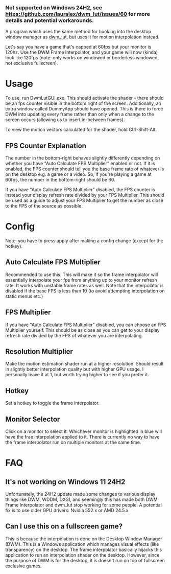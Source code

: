 ### Not supported on Windows 24H2, see https://github.com/lauralex/dwm_lut/issues/60 for more details and potential workarounds.

A program which uses the same method for hooking into the desktop window manager as [dwm_lut](https://github.com/ledoge/dwm_lut), but uses it for motion interpolation instead.

Let's say you have a game that's capped at 60fps but your monitor is 120hz. Use the DWM Frame Interpolator, and your game will now (kinda) look like 120fps (note: only works on windowed or borderless windowed, not exclusive fullscreen).

# Usage
To use, run DwmLutGUI.exe. This should activate the shader - there should be an fps counter visible in the bottom right of the screen. Additionally, an extra window called DummyApp should have opened. This is there to force DWM into updating every frame rather than only when a change to the screen occurs (allowing us to insert in-between frames).

To view the motion vectors calculated for the shader, hold Ctrl-Shift-Alt.

## FPS Counter Explanation
The number in the bottom-right behaves slightly differently depending on whether you have "Auto Calculate FPS Multiplier" enabled or not. If it is enabled, the FPS counter should tell you the base frame rate of whatever is on the desktop e.g. a game or a video. So, if you're playing a game at 60fps, the number in the bottom-right should be 60.

If you have "Auto Calculate FPS Multiplier" disabled, the FPS counter is instead your display refresh rate divided by your FPS Multiplier. This should be used as a guide to adjust your FPS Multiplier to get the number as close to the FPS of the source as possible.

# Config
Note: you have to press apply after making a config change (except for the hotkey).
## Auto Calculate FPS Multiplier
Recommended to use this. This will make it so the frame interpolator will essentially interpolate your fps from anything up to your monitor refresh rate. It works with unstable frame rates as well. Note that the interpolator is disabled if the base FPS is less than 10 (to avoid attempting interpolation on static menus etc.)

## FPS Multiplier
If you have "Auto Calculate FPS Multiplier" disabled, you can choose an FPS Multiplier yourself. This should be as close as you can get to your display refresh rate divided by the FPS of whatever you are interpolating.

## Resolution Multiplier
Make the motion estimation shader run at a higher resolution. Should result in slightly better interpolation quality but with higher GPU usage. I personally leave it at 1, but worth trying higher to see if you prefer it.

## Hotkey
Set a hotkey to toggle the frame interpolator.

## Monitor Selector
Click on a monitor to select it. Whichever monitor is highlighted in blue will have the frae interpolation applied to it. There is currently no way to have the frame interpolator run on multiple monitors at the same time.

# FAQ
## It's not working on Windows 11 24H2
Unfortunately, the 24H2 update made some changes to various display things like DWM, WDDM, DXGI, and seemingly this has made both DWM Frame Interpolator and dwm_lut stop working for some people. A potential fix is to use older GPU drivers: Nvidia 552.x or AMD 24.5.x

## Can I use this on a fullscreen game?
This is because the interpolation is done on the Desktop Window Manager (DWM). This is a Windows application which manages visual effects (like transparency) on the desktop. The frame interpolator basically hijacks this application to run an interpolation shader on the desktop. However, since the purpose of DWM is for the desktop, it is doesn't run on top of fullscreen exclusive games.
